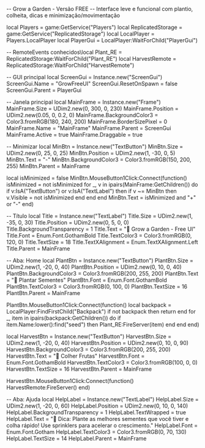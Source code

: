 -- Grow a Garden - Versão FREE
-- Interface leve e funcional com plantio, colheita, dicas e minimização/movimentação

local Players = game:GetService("Players")
local ReplicatedStorage = game:GetService("ReplicatedStorage")
local LocalPlayer = Players.LocalPlayer
local PlayerGui = LocalPlayer:WaitForChild("PlayerGui")

-- RemoteEvents conhecidos\local Plant_RE = ReplicatedStorage:WaitForChild("Plant_RE")
local HarvestRemote = ReplicatedStorage:WaitForChild("HarvestRemote")

-- GUI principal
local ScreenGui = Instance.new("ScreenGui")
ScreenGui.Name = "GrowFreeUI"
ScreenGui.ResetOnSpawn = false
ScreenGui.Parent = PlayerGui

-- Janela principal
local MainFrame = Instance.new("Frame")
MainFrame.Size = UDim2.new(0, 300, 0, 230)
MainFrame.Position = UDim2.new(0.05, 0, 0.2, 0)
MainFrame.BackgroundColor3 = Color3.fromRGB(180, 240, 200)
MainFrame.BorderSizePixel = 0
MainFrame.Name = "MainFrame"
MainFrame.Parent = ScreenGui
MainFrame.Active = true
MainFrame.Draggable = true

-- Minimizar
local MinBtn = Instance.new("TextButton")
MinBtn.Size = UDim2.new(0, 25, 0, 25)
MinBtn.Position = UDim2.new(1, -30, 0, 5)
MinBtn.Text = "-"
MinBtn.BackgroundColor3 = Color3.fromRGB(150, 200, 255)
MinBtn.Parent = MainFrame

local isMinimized = false
MinBtn.MouseButton1Click:Connect(function()
    isMinimized = not isMinimized
    for _, v in ipairs(MainFrame:GetChildren()) do
        if v:IsA("TextButton") or v:IsA("TextLabel") then
            if v ~= MinBtn then
                v.Visible = not isMinimized
            end
        end
    end
    MinBtn.Text = isMinimized and "+" or "-"
end)

-- Título
local Title = Instance.new("TextLabel")
Title.Size = UDim2.new(1, -35, 0, 30)
Title.Position = UDim2.new(0, 5, 0, 0)
Title.BackgroundTransparency = 1
Title.Text = "🌱 Grow a Garden - Free UI"
Title.Font = Enum.Font.GothamBold
Title.TextColor3 = Color3.fromRGB(0, 120, 0)
Title.TextSize = 18
Title.TextXAlignment = Enum.TextXAlignment.Left
Title.Parent = MainFrame

-- Aba: Home
local PlantBtn = Instance.new("TextButton")
PlantBtn.Size = UDim2.new(1, -20, 0, 40)
PlantBtn.Position = UDim2.new(0, 10, 0, 40)
PlantBtn.BackgroundColor3 = Color3.fromRGB(200, 255, 200)
PlantBtn.Text = "🌾 Plantar Sementes"
PlantBtn.Font = Enum.Font.GothamBold
PlantBtn.TextColor3 = Color3.fromRGB(0, 100, 0)
PlantBtn.TextSize = 16
PlantBtn.Parent = MainFrame

PlantBtn.MouseButton1Click:Connect(function()
    local backpack = LocalPlayer:FindFirstChild("Backpack")
    if not backpack then return end
    for _, item in ipairs(backpack:GetChildren()) do
        if item.Name:lower():find("seed") then
            Plant_RE:FireServer(item)
        end
    end
end)

local HarvestBtn = Instance.new("TextButton")
HarvestBtn.Size = UDim2.new(1, -20, 0, 40)
HarvestBtn.Position = UDim2.new(0, 10, 0, 90)
HarvestBtn.BackgroundColor3 = Color3.fromRGB(200, 255, 200)
HarvestBtn.Text = "🍎 Colher Frutas"
HarvestBtn.Font = Enum.Font.GothamBold
HarvestBtn.TextColor3 = Color3.fromRGB(100, 0, 0)
HarvestBtn.TextSize = 16
HarvestBtn.Parent = MainFrame

HarvestBtn.MouseButton1Click:Connect(function()
    HarvestRemote:FireServer()
end)

-- Aba: Ajuda
local HelpLabel = Instance.new("TextLabel")
HelpLabel.Size = UDim2.new(1, -20, 0, 60)
HelpLabel.Position = UDim2.new(0, 10, 0, 140)
HelpLabel.BackgroundTransparency = 1
HelpLabel.TextWrapped = true
HelpLabel.Text = "📘 Dica: Plante as melhores sementes que você tiver e colha rápido! Use sprinklers para acelerar o crescimento."
HelpLabel.Font = Enum.Font.Gotham
HelpLabel.TextColor3 = Color3.fromRGB(0, 70, 130)
HelpLabel.TextSize = 14
HelpLabel.Parent = MainFrame

